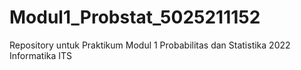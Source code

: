 # Modul1_Probstat_5025211152
Repository untuk Praktikum Modul 1 Probabilitas dan Statistika 2022 Informatika ITS
